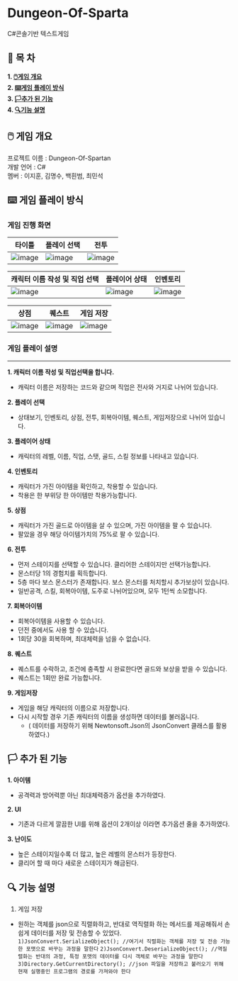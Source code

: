 # __Dungeon-Of-Sparta__
C#콘솔기반 텍스트게임



## __📃 목 차__
__1. [🖱️게임 개요](#__🖱️-게임-개요__)__  
__2. [⌨️게임 플레이 방식](#__⌨️-게임-플레이-방식__)__  
__3. [🏳️추가 된 기능](#__🏳️-추가-된-기능__)__  
__4. [🔍기능 설명](#__🔍-기능-설명__)__


## __🖱️ 게임 개요__
프로젝트 이름 : Dungeon-Of-Spartan  
개발 언어 : C#  
멤버 : 이지훈, 김명수, 백흰범, 최민석


## __⌨️ 게임 플레이 방식__
### 게임 진행 화면
|타이틀|플레이 선택|전투|
|---|---|---|
|![image](https://github.com/snowdolf/DungeonOfSparta/assets/79829083/53280de4-8822-4f11-bea4-66788ba24448)|![image](https://github.com/snowdolf/DungeonOfSparta/assets/79829083/b2800ec4-3602-4438-8a34-0465ee757988)|![image](https://github.com/snowdolf/DungeonOfSparta/assets/79829083/f6305bec-27c0-4eca-9fea-9f24fdf73f94)|

|캐릭터 이름 작성 및 직업 선택|플레이어 상태|인벤토리|
|---|---|---|
|![image](https://github.com/snowdolf/DungeonOfSparta/assets/79829083/adb1a635-be0b-4ed3-b87c-81be0ea9b95b)|![image](https://github.com/snowdolf/DungeonOfSparta/assets/79829083/a83974ba-3c2d-4a36-8610-98952a23b5ea)|![image](https://github.com/snowdolf/DungeonOfSparta/assets/79829083/2a88fdc8-9aba-40bd-84fc-4fb2acb71df9)|

|상점|퀘스트|게임 저장|
|---|---|---|
|![image](https://github.com/snowdolf/DungeonOfSparta/assets/79829083/ce247d27-0bd4-4f6b-a531-eb1e75741294)|![image](https://github.com/snowdolf/DungeonOfSparta/assets/79829083/e6754de1-cb8d-4ecf-a3c9-df6021348d03)|![image](https://github.com/snowdolf/DungeonOfSparta/assets/79829083/63d02282-414d-4beb-8c5b-ac8f45343c3c)|

### 게임 플레이 설명
---
__1. 캐릭터 이름 작성 및 직업선택을 합니다.__
   - 캐릭터 이름은 저장하는 코드와 같으며 직업은 전사와 거지로 나뉘어 있습니다.
     
__2. 플레이 선택__
   - 상태보기, 인벤토리, 상점, 전투, 회복아이템, 퀘스트, 게임저장으로 나뉘어 있습니다.
     
__3. 플레이어 상태__
   - 캐릭터의 레벨, 이름, 직업, 스탯, 골드, 스킬 정보를 나타내고 있습니다.  

__4. 인벤토리__
  - 캐릭터가 가진 아이템을 확인하고, 착용할 수 있습니다.
  - 착용은 한 부위당 한 아이템만 착용가능합니다.

__5. 상점__
  - 캐릭터가 가진 골드로 아이템을 살 수 있으며, 가진 아이템을 팔 수 있습니다.
  - 팔았을 경우 해당 아이템가치의 75%로 팔 수 있습니다.

__6. 전투__
  - 먼저 스테이지를 선택할 수 있습니다. 클리어한 스테이지만 선택가능합니다.
  - 몬스터당 1의 경험치를 획득합니다.
  - 5층 마다 보스 몬스터가 존재합니다. 보스 몬스터를 처치할시 추가보상이 있습니다.
  - 일반공격, 스킬, 회복아이템, 도주로 나뉘어있으며, 모두 1턴씩 소모합니다.

__7. 회복아이템__
  - 회복아이템을 사용할 수 있습니다.
  - 던전 중에서도 사용 할 수 있습니다.
  - 1회당 30을 회복하며, 최대체력을 넘을 수 없습니다.

__8. 퀘스트__
  - 퀘스트를 수락하고, 조건에 충족할 시 완료한다면 골드와 보상을 받을 수 있습니다.
  - 퀘스트는 1회만 완료 가능합니다.

__9. 게임저장__
  - 게임을 해당 캐릭터의 이름으로 저장합니다.
  - 다시 시작할 경우 기존 캐릭터의 이름을 생성하면 데이터를 불러옵니다.
    + ( 데이터를 저장하기 위해 Newtonsoft.Json의 JsonConvert 클래스를 활용하였다.)

## __🏳️ 추가 된 기능__

__1. 아이템__
  - 공격력과 방어력뿐 아닌 최대체력증가 옵션을 추가하였다.  

__2. UI__
  - 기존과 다르게 깔끔한 UI를 위해 옵션이 2개이상 이라면 추가옵션 줄을 추가하였다.  

__3. 난이도__
  - 높은 스테이지일수록 더 많고, 높은 레벨의 몬스터가 등장한다.
  - 클리어 할 때 마다 새로운 스테이지가 해금된다.

## __🔍 기능 설명__
1. 게임 저장
  - 원하는 객체를 json으로 직렬화하고, 반대로 역직렬화 하는 메서드를 제공해줘서 손쉽게 데이터를 저장 및 전송할 수 있었다.  
`1)JsonConvert.SerializeObject(); //여기서 직렬화는 객체를 저장 및 전송 가능한 포맷으로 바꾸는 과정을 말한다`
`2)JsonConvert.DeserializeObject(); //역질렬화는 반대의 과정, 특정 포맷의 데이터를 다시 객체로 바꾸는 과정을 말한다`
`3)Directory.GetCurrentDirectory(); //json 파일을 저장하고 불러오기 위해 현재 실행중인 프로그램의 경로를 가져와야 한다`
